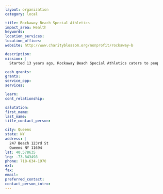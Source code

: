 ```yaml
---
layout: organization
category: local

title: Rockaway Beach Special Athletics
impact_area: Health
keywords: 
location_services: 
location_offices: 
website: http://www.charityblossom.org/nonprofit/rockaway-b

description: 
mission: |
  Started 13 years ago, Rockaway Beach Special Athletics caters to people of all ages who have mental disabilities. Typically, it has a higher population of young kids who are from the neighborhood and surrounding schools. This program runs specifically on a school-year schedule. Their program offers a once a week meet up in an auditorium where different types of athletic activities are offered. Throughout the year, various outside trips are planned such as going to baseball games, skiing, and kayaking. These trips vary year-to-year.

cash_grants: 
grants: 
service_opp: 
services: 

learn: 
cont_relationship: 

salutation: 
first_name: 
last_name: 
title_contact_person: 

city: Queens
state: NY
address: |
  247 Beach 123rd St     
  Queens NY 11694
lat: 40.578635
lng: -73.843498
phone: 718-634-1970
ext: 
fax: 
email: 
preferred_contact: 
contact_person_intro: 
---
```

